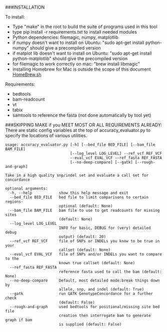 ###INSTALLATION

To install:

* Type "make" in the root to build the suite of programs used in this tool
* type pip install -r requirements.txt to install needed modules
* Python dependencies: filemagic, numpy, matplotlib
* if numpy doesn't want to install on Ubuntu: "sudo apt-get install python-numpy" should give a precompiled version 
* if matplot lib doesn't want to install on Ubuntu: "sudo apt-get install python-matplotlib" should give the precompiled version
* for filemagic to work correctly on mac: "brew install libmagic"
* installing Homebrew for Mac is outside the scope of this document [HomeBrew.sh](http://brew.sh/)
 
Requirements:

* bedtools
* bam-readcount
* vt
* tabix
* samtools to reference the fasta (not done automatically by tool yet)
    
###SKIPPING MAKE if you MEET MOST OR ALL REQUIREMENTS ALREADY:
There are static config variables at the top of accuracy_evaluator.py to specify the locations of various utilities.

    usage: accuracy_evaluator.py [-h] [--bed_file BED_FILE] [--bam_file BAM_FILE]
                                 [--log_level LOG_LEVEL] --ref_vcf REF_VCF
                                 --eval_vcf EVAL_VCF --ref_fasta REF_FASTA
                                 [--no-deep-compare] [--gatk] [--rough-and-graph]

    Take in a high quality snp/indel set and evaluate a call set for concordance

    optional arguments:
      -h, --help            show this help message and exit
      --bed_file BED_FILE   bed file to limit comparisons to certain regions-
                            optional (default: None)
      --bam_file BAM_FILE   bam file to use to get readcounts for missing sites
                            (default: None)
      --log_level LOG_LEVEL
                            INFO for basic, DEBUG for (very) detailed debug
                            output) (default: 20)
      --ref_vcf REF_VCF     file of SNPs or INDELs you know to be true in your
                            callset (default: None)
      --eval_vcf EVAL_VCF   file of SNPs and/or INDELs you want to compare to the
                            known true callset (default: None)
      --ref_fasta REF_FASTA
                            reference fasta used to call the bam (default: None)
      --no-deep-compare     Default, most detailed mode:break things down by
                            allele, snp, and indel (default: True)
      --gatk                run GATK GenotypeConcordance for a further check
                            (default: False)
      --rough-and-graph     used bedtools for positional/missing site bed file
                            creation then interrogate bam to generate graph if bam
                            is supplied (default: False)
